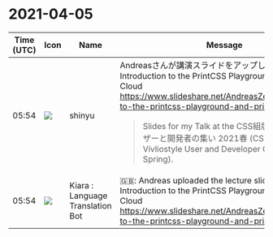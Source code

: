 # 2021-04-05

|Time (UTC)|Icon|Name|Message|
|---|---|---|---|
|05:54|![](https://avatars.slack-edge.com/2018-04-27/354445776386_e258f5ed5ba887b08668_72.jpg)|shinyu|Andreasさんが講演スライドをアップしてくれました:<br>Introduction to the PrintCSS Playground and PrintCSS Cloud<br><https://www.slideshare.net/AndreasZettl/introduction-to-the-printcss-playground-and-printcss-cloud><br><blockquote>Slides for my Talk at the CSS組版 Vivliostyle ユーザーと開発者の集い 2021春 (CSS Typesetting Vivliostyle User and Developer Gathering 2021 Spring).</blockquote>|
|05:54|![](https://avatars.slack-edge.com/2021-03-01/1807880975282_5c8ad89e782096649baa_72.png)|Kiara : Language Translation Bot|🇬🇧: Andreas uploaded the lecture slides:<br>Introduction to the PrintCSS Playground and PrintCSS Cloud<br><https://www.slideshare.net/AndreasZettl/introduction-to-the-printcss-playground-and-printcss-cloud>|
